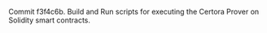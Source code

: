 Commit f3f4c6b.                    Build and Run scripts for executing the Certora Prover on Solidity smart contracts.
